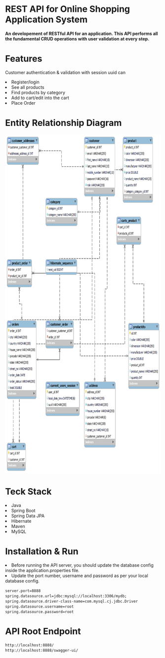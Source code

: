 <h1>REST API for Online Shopping Application System</h>

<h4>An developement of RESTful API for an application. This API performs all the fundamental CRUD operations with user validation at every step.</h4>

<h1>Features</h1>
<p>Customer authentication & validation with session uuid can</p>
<li>Register/login</li>
<li>See all products</li>
<li>Find products by category</li>
<li>Add to cart/edit into the cart</li>
<li>Place Order</li>

<h1>Entity Relationship Diagram</h1>
<img src="https://github.com/thesharmaa/OnlineShoppingApplication/blob/main/er.png" width="1200" height="1100"/>



<h1>Teck Stack</h1>
<li>Java</li>
<li>Spring Boot</li>
<li>Spring Data JPA</li>
<li>Hibernate</li>
<li>Maven</li>
<li>MySQL</li>

<h1>Installation & Run</h1>
<li>Before running the API server, you should update the database config inside the application.properties file.</li>
<li>Update the port number, username and password as per your local database config.</li>


<code>server.port=8888</code><br>
<code>spring.datasource.url=jdbc:mysql://localhost:3306/mydb;</code><br>
<code>spring.datasource.driver-class-name=com.mysql.cj.jdbc.Driver</code><br>
<code>spring.datasource.username=root</code><br>
<code>spring.datasource.password=root</code>

<h1>API Root Endpoint</h1>
<code>http://localhost:8888/</code><br>
<code>http://localhost:8888/swagger-ui/</code>

